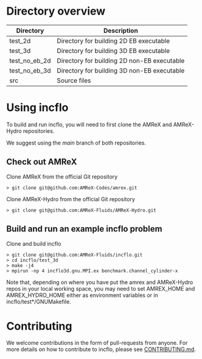 # Directory overview

| Directory     | Description                                         |
| --------------| --------------------------------------------------- |
| test_2d       | Directory for building 2D EB executable             |
| test_3d       | Directory for building 3D EB executable             |
| test_no_eb_2d | Directory for building 2D non-EB executable         |
| test_no_eb_3d | Directory for building 3D non-EB executable         |
| src           | Source files                                        |


# Using incflo

To build and run incflo, you will need to first clone the AMReX and AMReX-Hydro repositories.

We suggest using the _main_ branch of both repositories.

## Check out AMReX 

Clone AMReX from the official Git repository
```shell
> git clone git@github.com:AMReX-Codes/amrex.git
```

Clone AMReX-Hydro from the official Git repository
```shell
> git clone git@github.com:AMReX-Fluids/AMReX-Hydro.git
```

## Build and run an example incflo problem
Clone and build incflo
```shell
> git clone git@github.com:AMReX-Fluids/incflo.git
> cd incflo/test_3d
> make -j4
> mpirun -np 4 incflo3d.gnu.MPI.ex benchmark.channel_cylinder-x
```

Note that, depending on where you have put the amrex and AMReX-Hydro repos
in your local working space, you may need to set AMREX_HOME and AMREX_HYDRO_HOME
either as environment variables or in incflo/test*/GNUMakefile.

# Contributing

We welcome contributions in the form of pull-requests from anyone. For more
details on how to contribute to incflo, please see
[CONTRIBUTING.md](CONTRIBUTING.md).
